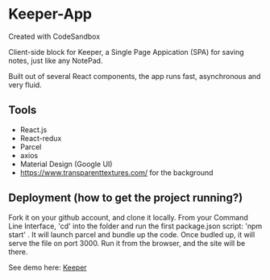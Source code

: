 # Keeper-App

Created with CodeSandbox

Client-side block for Keeper, a Single Page Appication (SPA) for saving notes, just like any NotePad.

Built out of several React components, the app runs fast, asynchronous and very fluid.

## Tools

- React.js
- React-redux
- Parcel
- axios
- Material Design (Google UI)
- https://www.transparenttextures.com/ for the background

## Deployment (how to get the project running?)

Fork it on your github account, and clone it locally.
From your Command Line Interface, 'cd' into the folder and run the first package.json script: 'npm start' . It will launch parcel and bundle up the code.
Once budled up, it will serve the file on port 3000. Run it from the browser, and the site will be there.

See demo here: <a href="https://m7kk4.csb.app/">Keeper</a>
